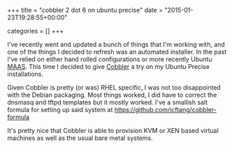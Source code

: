 +++
title = "cobbler 2 dot 6 on ubuntu precise"
date = "2015-01-23T19:28:55+00:00"


categories = []
+++

I've recently went and updated a bunch of things that I'm working
with, and one of the things I decided to refresh was an automated
installer. In the past I've relied on either hand rolled configurations
or more recently Ubuntu [MAAS](https://maas.ubuntu.com/). This time
I decided to give [Cobbler](http://www.cobblerd.org/) a try on my
Ubuntu Precise installations.

Given Cobbler is pretty (or was) RHEL specific, I was not too
disappointed with the Debian packaging. Most things worked, I did
have to correct the dnsmasq and tftpd templates but it mostly worked.
I've a smallish salt formula for setting up said system at
<https://github.com/jcftang/cobbler-formula>

It's pretty nice that Cobbler is able to provision KVM or XEN based
virtual machines as well as the usual bare metal systems.
